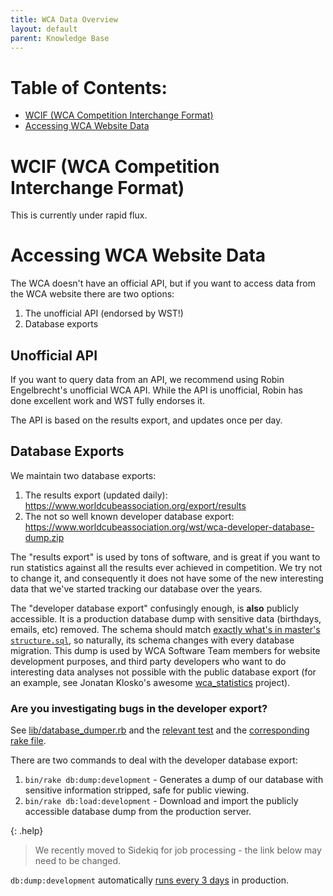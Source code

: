 ```yaml
--- 
title: WCA Data Overview
layout: default
parent: Knowledge Base
---
```


# Table of Contents:

- [WCIF (WCA Competition Interchange Format)](#WCIF-(WCA-Competition-Interchange-Format))
- [Accessing WCA Website Data](#Accessing-WCA-Website-Data)



# WCIF (WCA Competition Interchange Format)

This is currently under rapid flux. 

# Accessing WCA Website Data
The WCA doesn't have an official API, but if you want to access data from the WCA website there are two options:
1. The unofficial API (endorsed by WST!)
2. Database exports

## Unofficial API 

If you want to query data from an API, we recommend using Robin Engelbrecht's unofficial WCA API. While the API is unofficial, Robin has done excellent work and WST fully endorses it. 

The API is based on the results export, and updates once per day.

## Database Exports

We maintain two database exports:

1. The results export (updated daily): https://www.worldcubeassociation.org/export/results
2. The not so well known developer database export: https://www.worldcubeassociation.org/wst/wca-developer-database-dump.zip

The "results export" is used by tons of software, and is great if you want to run statistics against all the results ever achieved in competition. We try not to change it, and consequently it does not have some of the new interesting data that we've started tracking our database over the years.

The "developer database export" confusingly enough, is **also** publicly accessible. It is a production database dump with sensitive data (birthdays, emails, etc) removed. The schema should match [exactly what's in master's `structure.sql`](https://github.com/thewca/worldcubeassociation.org/blob/master/WcaOnRails/db/structure.sql), so naturally, its schema changes with every database migration. This dump is used by WCA Software Team members for website development purposes, and third party developers who want to do interesting data analyses not possible with the public database export (for an example, see Jonatan Klosko's awesome [wca_statistics](https://github.com/jonatanklosko/wca_statistics) project).

### Are you investigating bugs in the developer export?

See [lib/database_dumper.rb](https://github.com/thewca/worldcubeassociation.org/blob/main/lib/database_dumper.rb) and the [relevant test](https://github.com/thewca/worldcubeassociation.org/blob/master/WcaOnRails/spec/lib/database_dumper_spec.rb) and the [corresponding rake file](https://github.com/thewca/worldcubeassociation.org/blob/master/WcaOnRails/lib/tasks/db.rake).

There are two commands to deal with the developer database export:

1. `bin/rake db:dump:development` - Generates a dump of our database with sensitive information stripped, safe for public viewing.
2. `bin/rake db:load:development` - Download and import the publicly accessible database dump from the production server.

{: .help}
> We recently moved to Sidekiq for job processing - the link below may need to be changed.

`db:dump:development` automatically [runs every 3 days](https://github.com/thewca/worldcubeassociation.org/blob/891553f59cc9f2e66f87bba03302c2333f3a285d/WcaOnRails/app/jobs/dump_developer_database.rb#L9) in production.
